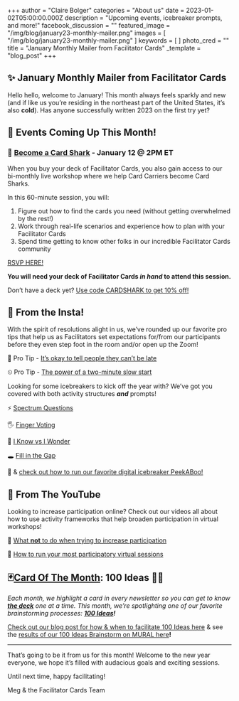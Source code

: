 +++
author = "Claire Bolger"
categories = "About us"
date = 2023-01-02T05:00:00.000Z
description = "Upcoming events, icebreaker prompts, and more!"
facebook_discussion = ""
featured_image = "/img/blog/january23-monthly-mailer.png"
images = [ "/img/blog/january23-monthly-mailer.png" ]
keywords = [ ]
photo_cred = ""
title = "January Monthly Mailer from Facilitator Cards"
_template = "blog_post"
+++

## **✨ January Monthly Mailer from Facilitator Cards**

Hello hello, welcome to January! This month always feels sparkly and new (and if like us you’re residing in the northeast part of the United States, it’s also **cold**). Has anyone successfully written 2023 on the first try yet?

## **📆 Events Coming Up This Month!**

### **🦈** [**Become a Card Shark**](https://lu.ma/cardsharks) **- January 12 @ 2PM ET**

When you buy your deck of Facilitator Cards, you also gain access to our bi-monthly live workshop where we help Card Carriers become Card Sharks.

In this 60-minute session, you will:

1. Figure out how to find the cards you need (without getting overwhelmed by the rest!)
2. Work through real-life scenarios and experience how to plan with your Facilitator Cards
3. Spend time getting to know other folks in our incredible Facilitator Cards community

[RSVP HERE!](https://lu.ma/cardsharks)

**You will need your deck of Facilitator Cards _in hand_ to attend this session.**

Don’t have a deck yet? [Use code CARDSHARK to get 10% off!](https://shop.facilitator.cards/discount/CARDSHARK)

## **📸 From the Insta!**

With the spirit of resolutions alight in us, we’ve rounded up our favorite pro tips that help us as Facilitators set expectations for/from our participants before they even step foot in the room and/or open up the Zoom!

🏃 Pro Tip - [It’s okay to tell people they can’t be late](https://www.instagram.com/p/Ck_K52Ruh9T/)

⏲ Pro Tip - [The power of a two-minute slow start](https://www.instagram.com/p/CdqUapUrHL2/)

Looking for some icebreakers to kick off the year with? We’ve got you covered with both activity structures **_and_** prompts!

⚡️ [Spectrum Questions](https://www.instagram.com/p/Cdn7mLCL8_V/)

🖐 [Finger Voting](https://www.instagram.com/p/CdV4TZcrki6/)

💭 [I Know vs I Wonder](https://www.instagram.com/p/Ccx87W9rdOq/)

🕳 [Fill in the Gap](https://www.instagram.com/p/Ccf086orzw_/)

🙈 & [check out how to run our favorite digital icebreaker PeekABoo!](https://www.youtube.com/watch?v=KhZNrje3XNY)

## **🔴 From The YouTube**

Looking to increase participation online? Check out our videos all about how to use activity frameworks that help broaden participation in virtual workshops!

🚫 [What **not** to do when trying to increase participation](https://youtu.be/Nkzj6PsRmBU)

🙋 [How to run your most participatory virtual sessions](https://youtu.be/LdAWRpADzG4)

## **🃏**[**Card Of The Month**](https://www.facilitator.cards/blog/novembers-card-of-the-month-fishbowl/)**: 100 Ideas 💯💡**

_Each month, we highlight a card in every newsletter so you can get to know_ [**_the deck_**](https://click.convertkit-mail2.com/k0ul94x9n7u6hd3n2rrhl/e0hph0ukd80z3qa8/aHR0cDovL3Nob3AuZmFjaWxpdGF0b3IuY2FyZHMv) _one at a time. This month, we’re spotlighting one of our favorite brainstorming processes:_ [**_100 Ideas_**](https://click.convertkit-mail2.com/k0ul94x9n7u6hd3n2rrhl/7qh7h2u0xroe2ziz/aHR0cHM6Ly93d3cuZmFjaWxpdGF0b3IuY2FyZHMvY2FyZHMvMTAwLWJhZC1pZGVhcy8=)**_!_**

[Check out our blog post for how & when to facilitate 100 Ideas here](https://www.facilitator.cards/blog/january-card-of-the-month-100-ideas/) & see the [results of our 100 Ideas Brainstorm on MURAL here](https://click.convertkit-mail2.com/k0ul94x9n7u6hd3n2rrhl/owhkhwu402rem5hv/aHR0cHM6Ly9hcHAubXVyYWwuY28vaW52aXRhdGlvbi9tdXJhbC9mYWNpbGl0YXRvcmNhcmRzODM1Ni8xNjQ2OTIzODMxMTA2P3NlbmRlcj1tZWc0MDU0JmtleT0wZmNhNjljNy0zZmU5LTQ1YWUtYTAyZC02Yjg5YzU2YmZmMDU=)**!**

***

That’s going to be it from us for this month! Welcome to the new year everyone, we hope it’s filled with audacious goals and exciting sessions.

Until next time, happy facilitating!

Meg & the Facilitator Cards Team
